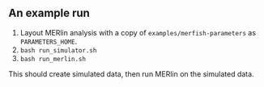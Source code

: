 ## An example run

1. Layout MERlin analysis with a copy of `examples/merfish-parameters` as `PARAMETERS_HOME`.
2. `bash run_simulator.sh`
3. `bash run_merlin.sh`

This should create simulated data, then run MERlin on the simulated data.
